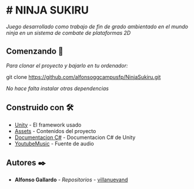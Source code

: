 # # NINJA SUKIRU

_Juego desarrollado como trabajo de fin de grado ambientado en el mundo ninja en un sistema de combate de plataformas 2D_

## Comenzando 🚀

_Para clonar el proyecto y bajarlo en tu ordenador:_ 

git clone https://github.com/alfonsoggcampusfp/NinjaSukiru.git

_No hace falta instalar otras dependencias_


## Construido con 🛠️

* [Unity](https://unity3d.com/es/get-unity/download) - El framework usado
* [Assets](https://assetstore.unity.com/) - Contenidos del proyecto
* [Documentacion C#](https://docs.unity3d.com/Manual/index.html) - Documentacion C# de Unity
* [YoutubeMusic](https://maven.apache.org/) - Fuente de audio


## Autores ✒️

* **Alfonso Gallardo** - *Repositorios* - [villanuevand](https://github.com/alfonsoggcampusfp)
